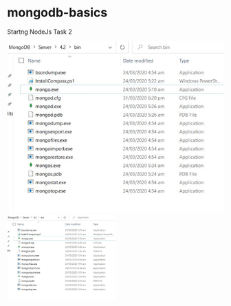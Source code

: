 # mongodb-basics
Startng NodeJs Task 2

![Mongodb directory structure](images/mongodb1.jpg)
<img src="images/mongodb1.jpg" width = "50%">
